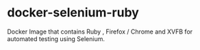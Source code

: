 # docker-selenium-ruby

Docker Image that contains Ruby , Firefox / Chrome and XVFB for automated testing using Selenium.
